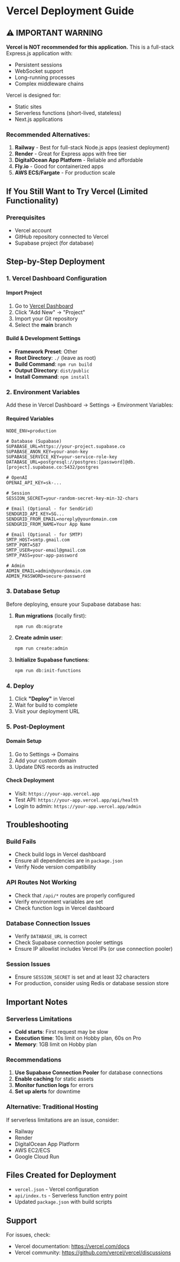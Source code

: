 # Vercel Deployment Guide

## ⚠️ IMPORTANT WARNING

**Vercel is NOT recommended for this application.** This is a full-stack Express.js application with:
- Persistent sessions
- WebSocket support
- Long-running processes
- Complex middleware chains

Vercel is designed for:
- Static sites
- Serverless functions (short-lived, stateless)
- Next.js applications

### Recommended Alternatives:
1. **Railway** - Best for full-stack Node.js apps (easiest deployment)
2. **Render** - Great for Express apps with free tier
3. **DigitalOcean App Platform** - Reliable and affordable
4. **Fly.io** - Good for containerized apps
5. **AWS ECS/Fargate** - For production scale

## If You Still Want to Try Vercel (Limited Functionality)

### Prerequisites
- Vercel account
- GitHub repository connected to Vercel
- Supabase project (for database)

## Step-by-Step Deployment

### 1. **Vercel Dashboard Configuration**

#### Import Project
1. Go to [Vercel Dashboard](https://vercel.com/dashboard)
2. Click "Add New" → "Project"
3. Import your Git repository
4. Select the **main** branch

#### Build & Development Settings
- **Framework Preset**: Other
- **Root Directory**: `./` (leave as root)
- **Build Command**: `npm run build`
- **Output Directory**: `dist/public`
- **Install Command**: `npm install`

### 2. **Environment Variables**

Add these in Vercel Dashboard → Settings → Environment Variables:

#### Required Variables
```
NODE_ENV=production

# Database (Supabase)
SUPABASE_URL=https://your-project.supabase.co
SUPABASE_ANON_KEY=your-anon-key
SUPABASE_SERVICE_KEY=your-service-role-key
DATABASE_URL=postgresql://postgres:[password]@db.[project].supabase.co:5432/postgres

# OpenAI
OPENAI_API_KEY=sk-...

# Session
SESSION_SECRET=your-random-secret-key-min-32-chars

# Email (Optional - for SendGrid)
SENDGRID_API_KEY=SG...
SENDGRID_FROM_EMAIL=noreply@yourdomain.com
SENDGRID_FROM_NAME=Your App Name

# Email (Optional - for SMTP)
SMTP_HOST=smtp.gmail.com
SMTP_PORT=587
SMTP_USER=your-email@gmail.com
SMTP_PASS=your-app-password

# Admin
ADMIN_EMAIL=admin@yourdomain.com
ADMIN_PASSWORD=secure-password
```

### 3. **Database Setup**

Before deploying, ensure your Supabase database has:

1. **Run migrations** (locally first):
   ```bash
   npm run db:migrate
   ```

2. **Create admin user**:
   ```bash
   npm run create:admin
   ```

3. **Initialize Supabase functions**:
   ```bash
   npm run db:init-functions
   ```

### 4. **Deploy**

1. Click **"Deploy"** in Vercel
2. Wait for build to complete
3. Visit your deployment URL

### 5. **Post-Deployment**

#### Domain Setup
1. Go to Settings → Domains
2. Add your custom domain
3. Update DNS records as instructed

#### Check Deployment
- Visit: `https://your-app.vercel.app`
- Test API: `https://your-app.vercel.app/api/health`
- Login to admin: `https://your-app.vercel.app/admin`

## Troubleshooting

### Build Fails
- Check build logs in Vercel dashboard
- Ensure all dependencies are in `package.json`
- Verify Node version compatibility

### API Routes Not Working
- Check that `/api/*` routes are properly configured
- Verify environment variables are set
- Check function logs in Vercel dashboard

### Database Connection Issues
- Verify `DATABASE_URL` is correct
- Check Supabase connection pooler settings
- Ensure IP allowlist includes Vercel IPs (or use connection pooler)

### Session Issues
- Ensure `SESSION_SECRET` is set and at least 32 characters
- For production, consider using Redis or database session store

## Important Notes

### Serverless Limitations
- **Cold starts**: First request may be slow
- **Execution time**: 10s limit on Hobby plan, 60s on Pro
- **Memory**: 1GB limit on Hobby plan

### Recommendations
1. **Use Supabase Connection Pooler** for database connections
2. **Enable caching** for static assets
3. **Monitor function logs** for errors
4. **Set up alerts** for downtime

### Alternative: Traditional Hosting
If serverless limitations are an issue, consider:
- Railway
- Render
- DigitalOcean App Platform
- AWS EC2/ECS
- Google Cloud Run

## Files Created for Deployment
- `vercel.json` - Vercel configuration
- `api/index.ts` - Serverless function entry point
- Updated `package.json` with build scripts

## Support
For issues, check:
- Vercel documentation: https://vercel.com/docs
- Vercel community: https://github.com/vercel/vercel/discussions
